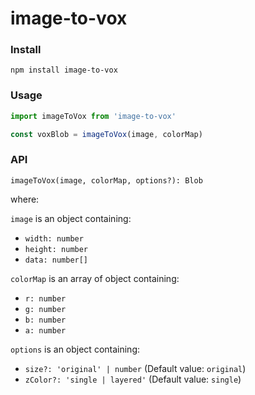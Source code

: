 # image-to-vox

### Install

```
npm install image-to-vox
```

### Usage

```js
import imageToVox from 'image-to-vox'

const voxBlob = imageToVox(image, colorMap)
```

### API

`imageToVox(image, colorMap, options?): Blob`

where:

`image` is an object containing:

- `width: number`
- `height: number`
- `data: number[]`

`colorMap` is an array of object containing:

- `r: number`
- `g: number`
- `b: number`
- `a: number`

`options` is an object containing:

- `size?: 'original' | number` (Default value: `original`)
- `zColor?: 'single | layered'` (Default value: `single`)
